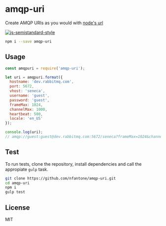# amqp-uri
Create AMQP URIs as you would with [node's url][1]

[![js-semistandard-style](https://cdn.rawgit.com/flet/semistandard/master/badge.svg)](https://github.com/Flet/semistandard)

```sh
npm i --save amqp-uri
```

## Usage

```javascript
const amqpuri = require('amqp-uri');

let uri = amqpuri.format({
  hostname: 'dev.rabbitmq.com',
  port: 5672,
  vhost: 'seneca',
  username: 'guest',
  password: 'guest',
  frameMax: 1024,
  channelMax: 1000,
  heartbeat: 500,
  locale: 'en_US'
});

console.log(uri);
// amqp://guest:guest@dev.rabbitmq.com:5672/seneca?frameMax=1024&channelMax=1000&heartbeat=500&locale=en_US
```

## Test
To run tests, clone the repository, install dependencies and call the appropiate `gulp` task.

```sh
git clone https://github.com/nfantone/amqp-uri.git
cd amqp-uri
npm i
gulp test
```

## License
MIT

[1]: https://nodejs.org/api/url.html
